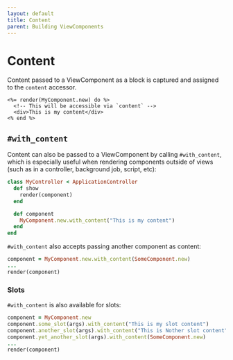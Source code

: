 ```yaml
---
layout: default
title: Content
parent: Building ViewComponents
---
```


# Content

Content passed to a ViewComponent as a block is captured and assigned to the `content` accessor.

```erb
<%= render(MyComponent.new) do %>
  <!-- This will be accessible via `content` -->
  <div>This is my content</div>
<% end %>
```

## `#with_content`

Content can also be passed to a ViewComponent by calling `#with_content`, which is especially useful when rendering components outside of views (such as in a controller, background job, script, etc):

```rb
class MyController < ApplicationController
  def show
    render(component)
  end

  def component
    MyComponent.new.with_content("This is my content")
  end
end
```

`#with_content` also accepts passing another component as content:

```rb
component = MyComponent.new.with_content(SomeComponent.new)
...
render(component)
```

### Slots

`#with_content` is also available for slots:

```rb
component = MyComponent.new
component.some_slot(args).with_content("This is my slot content")
component.another_slot(args).with_content("This is Nother slot content")
component.yet_another_slot(args).with_content(SomeComponent.new)
...
render(component)
```
